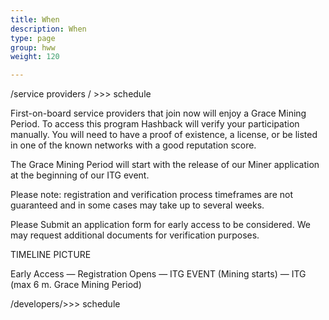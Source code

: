 ```yaml
---
title: When
description: When
type: page
group: hww
weight: 120

---
```

/service providers / >>> schedule

First-on-board service providers that join now will enjoy a Grace Mining Period. To access this program Hashback will verify your participation manually. You will need to have a proof of existence, a license, or be listed in one of the known networks with a good reputation score.

The Grace Mining Period will start with the release of our Miner application at the beginning of our ITG event.

Please note: registration and verification process timeframes are not guaranteed and in some cases may take up to several weeks.

Please Submit an application form for early access to be considered. We may request additional documents for verification purposes.

TIMELINE PICTURE

Early Access — Registration Opens — ITG EVENT (Mining starts) — ITG (max 6 m. Grace Mining Period)

/developers/>>> schedule

